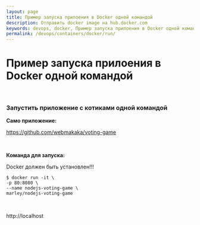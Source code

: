 ```yaml
---
layout: page
title: Пример запуска прилоения в Docker одной командой
description: Отправить docker image на hub.docker.com
keywords: devops, docker, Пример запуска прилоения в Docker одной командой
permalink: /devops/containers/docker/run/
---
```


# Пример запуска прилоения в Docker одной командой

<br/>

### Запустить приложение с котиками одной командой

**Само приложение:**

https://github.com/webmakaka/voting-game

<br/>

**Команда для запуска:**

Docker должен быть установлен!!!

    $ docker run -it \
    -p 80:8080 \
    --name nodejs-voting-game \
    marley/nodejs-voting-game

<br/>

http://localhost
